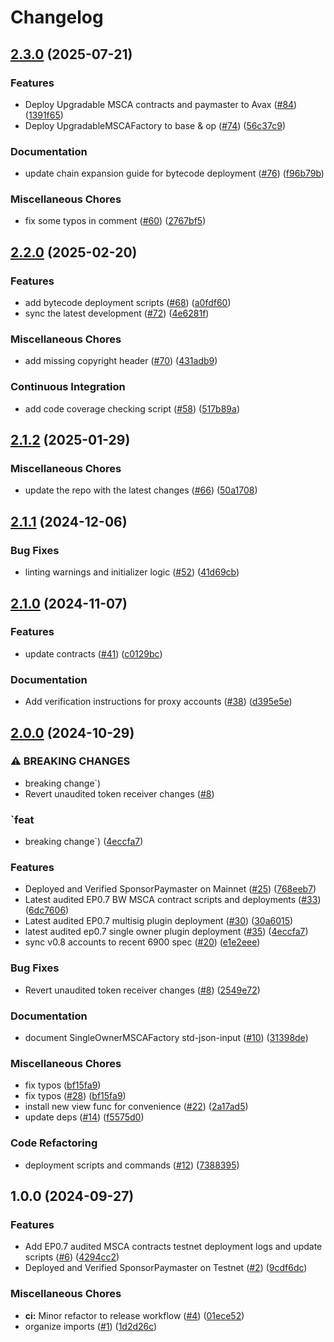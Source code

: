 # Changelog

## [2.3.0](https://github.com/circlefin/buidl-wallet-contracts/compare/v2.2.0...v2.3.0) (2025-07-21)


### Features

* Deploy Upgradable MSCA contracts and paymaster to Avax ([#84](https://github.com/circlefin/buidl-wallet-contracts/issues/84)) ([1391f65](https://github.com/circlefin/buidl-wallet-contracts/commit/1391f655239337f2f8962596088bffb88e574fae))
* Deploy UpgradableMSCAFactory to base & op ([#74](https://github.com/circlefin/buidl-wallet-contracts/issues/74)) ([56c37c9](https://github.com/circlefin/buidl-wallet-contracts/commit/56c37c9091d12f46555af8b9826be04113adc71a))


### Documentation

* update chain expansion guide for bytecode deployment ([#76](https://github.com/circlefin/buidl-wallet-contracts/issues/76)) ([f96b79b](https://github.com/circlefin/buidl-wallet-contracts/commit/f96b79b35426b820ba72a803278e4c4e52629843))


### Miscellaneous Chores

* fix some typos in comment ([#60](https://github.com/circlefin/buidl-wallet-contracts/issues/60)) ([2767bf5](https://github.com/circlefin/buidl-wallet-contracts/commit/2767bf59550eead7cc808feba70b1b50c9cb882d))

## [2.2.0](https://github.com/circlefin/buidl-wallet-contracts/compare/v2.1.2...v2.2.0) (2025-02-20)


### Features

* add bytecode deployment scripts ([#68](https://github.com/circlefin/buidl-wallet-contracts/issues/68)) ([a0fdf60](https://github.com/circlefin/buidl-wallet-contracts/commit/a0fdf60496d8ad877198e647ed3b844c4fd5e2fa))
* sync the latest development ([#72](https://github.com/circlefin/buidl-wallet-contracts/issues/72)) ([4e6281f](https://github.com/circlefin/buidl-wallet-contracts/commit/4e6281f1f7568e5e157920192f6a685d23d9cdfc))


### Miscellaneous Chores

* add missing copyright header ([#70](https://github.com/circlefin/buidl-wallet-contracts/issues/70)) ([431adb9](https://github.com/circlefin/buidl-wallet-contracts/commit/431adb93005001e4a4646f2b4b2afcd83541a0e6))


### Continuous Integration

* add code coverage checking script ([#58](https://github.com/circlefin/buidl-wallet-contracts/issues/58)) ([517b89a](https://github.com/circlefin/buidl-wallet-contracts/commit/517b89a6191d00b8722de5c4b80ce14443290a11))

## [2.1.2](https://github.com/circlefin/buidl-wallet-contracts/compare/v2.1.1...v2.1.2) (2025-01-29)


### Miscellaneous Chores

* update the repo with the latest changes ([#66](https://github.com/circlefin/buidl-wallet-contracts/issues/66)) ([50a1708](https://github.com/circlefin/buidl-wallet-contracts/commit/50a170899f11bd2c4ff93367cb3bf951ac0a56cc))

## [2.1.1](https://github.com/circlefin/buidl-wallet-contracts/compare/v2.1.0...v2.1.1) (2024-12-06)


### Bug Fixes

* linting warnings and initializer logic ([#52](https://github.com/circlefin/buidl-wallet-contracts/issues/52)) ([41d69cb](https://github.com/circlefin/buidl-wallet-contracts/commit/41d69cb8ab2a99d109ab2faffadf9df65d74779d))

## [2.1.0](https://github.com/circlefin/buidl-wallet-contracts/compare/v2.0.0...v2.1.0) (2024-11-07)


### Features

* update contracts ([#41](https://github.com/circlefin/buidl-wallet-contracts/issues/41)) ([c0129bc](https://github.com/circlefin/buidl-wallet-contracts/commit/c0129bca1fd4049f405839c6a32a49999d735364))


### Documentation

* Add verification instructions for proxy accounts ([#38](https://github.com/circlefin/buidl-wallet-contracts/issues/38)) ([d395e5e](https://github.com/circlefin/buidl-wallet-contracts/commit/d395e5e86f41764a6ce953719c1fc489fd992ecb))

## [2.0.0](https://github.com/circlefin/buidl-wallet-contracts/compare/v1.0.0...v2.0.0) (2024-10-29)


### ⚠ BREAKING CHANGES

* breaking change`)
* Revert unaudited token receiver changes ([#8](https://github.com/circlefin/buidl-wallet-contracts/issues/8))

### `feat

* breaking change`) ([4eccfa7](https://github.com/circlefin/buidl-wallet-contracts/commit/4eccfa7734ffd9236d73af6f2cd5992ed7bebd19))


### Features

* Deployed and Verified SponsorPaymaster on Mainnet ([#25](https://github.com/circlefin/buidl-wallet-contracts/issues/25)) ([768eeb7](https://github.com/circlefin/buidl-wallet-contracts/commit/768eeb746138c536588b30d49050625bbc7e5528))
* Latest audited EP0.7 BW MSCA contract scripts and deployments ([#33](https://github.com/circlefin/buidl-wallet-contracts/issues/33)) ([6dc7606](https://github.com/circlefin/buidl-wallet-contracts/commit/6dc7606de1921b1f102f3fdafd0569f1302601b8))
* Latest audited EP0.7 multisig plugin deployment ([#30](https://github.com/circlefin/buidl-wallet-contracts/issues/30)) ([30a6015](https://github.com/circlefin/buidl-wallet-contracts/commit/30a6015dfa1444f4459657f41da2f4d9d46c61ab))
* latest audited ep0.7 single owner plugin deployment ([#35](https://github.com/circlefin/buidl-wallet-contracts/issues/35)) ([4eccfa7](https://github.com/circlefin/buidl-wallet-contracts/commit/4eccfa7734ffd9236d73af6f2cd5992ed7bebd19))
* sync v0.8 accounts to recent 6900 spec ([#20](https://github.com/circlefin/buidl-wallet-contracts/issues/20)) ([e1e2eee](https://github.com/circlefin/buidl-wallet-contracts/commit/e1e2eeea51f72cfe676356d7b05c3cce3c42a9de))


### Bug Fixes

* Revert unaudited token receiver changes ([#8](https://github.com/circlefin/buidl-wallet-contracts/issues/8)) ([2549e72](https://github.com/circlefin/buidl-wallet-contracts/commit/2549e726144a87807bcc3a29628093c33d18ee10))


### Documentation

* document SingleOwnerMSCAFactory std-json-input ([#10](https://github.com/circlefin/buidl-wallet-contracts/issues/10)) ([31398de](https://github.com/circlefin/buidl-wallet-contracts/commit/31398deb3b3af7c35f3521c5ff2d10b092b2b65b))


### Miscellaneous Chores

* fix typos ([bf15fa9](https://github.com/circlefin/buidl-wallet-contracts/commit/bf15fa9b8a87327dbe43d77fabe925f42f9bc06d))
* fix typos ([#28](https://github.com/circlefin/buidl-wallet-contracts/issues/28)) ([bf15fa9](https://github.com/circlefin/buidl-wallet-contracts/commit/bf15fa9b8a87327dbe43d77fabe925f42f9bc06d))
* install new view func for convenience ([#22](https://github.com/circlefin/buidl-wallet-contracts/issues/22)) ([2a17ad5](https://github.com/circlefin/buidl-wallet-contracts/commit/2a17ad5fb15313425188f4235b9568c94e1bfc7e))
* update deps ([#14](https://github.com/circlefin/buidl-wallet-contracts/issues/14)) ([f5575d0](https://github.com/circlefin/buidl-wallet-contracts/commit/f5575d0886bdaa49bd1100f2a06261d6060490df))


### Code Refactoring

* deployment scripts and commands ([#12](https://github.com/circlefin/buidl-wallet-contracts/issues/12)) ([7388395](https://github.com/circlefin/buidl-wallet-contracts/commit/7388395fac2ac8bcd19af9a1caaac5df3c4813f2))

## 1.0.0 (2024-09-27)


### Features

* Add EP0.7 audited MSCA contracts testnet deployment logs and update scripts ([#6](https://github.com/circlefin/buidl-wallet-contracts/issues/6)) ([4294cc2](https://github.com/circlefin/buidl-wallet-contracts/commit/4294cc256becfbd2ba10e4131d43dcacbbf74de5))
* Deployed and Verified SponsorPaymaster on Testnet ([#2](https://github.com/circlefin/buidl-wallet-contracts/issues/2)) ([9cdf6dc](https://github.com/circlefin/buidl-wallet-contracts/commit/9cdf6dcae6af02270d118bbf0f7e0f5ba09cb9ae))


### Miscellaneous Chores

* **ci:** Minor refactor to release workflow ([#4](https://github.com/circlefin/buidl-wallet-contracts/issues/4)) ([01ece52](https://github.com/circlefin/buidl-wallet-contracts/commit/01ece52aa40bcbe70cdc54319d1fde3a2b4e5bd6))
* organize imports ([#1](https://github.com/circlefin/buidl-wallet-contracts/issues/1)) ([1d2d26c](https://github.com/circlefin/buidl-wallet-contracts/commit/1d2d26c1f22475a7cdbf2689a6c3415142e8e8e5))
